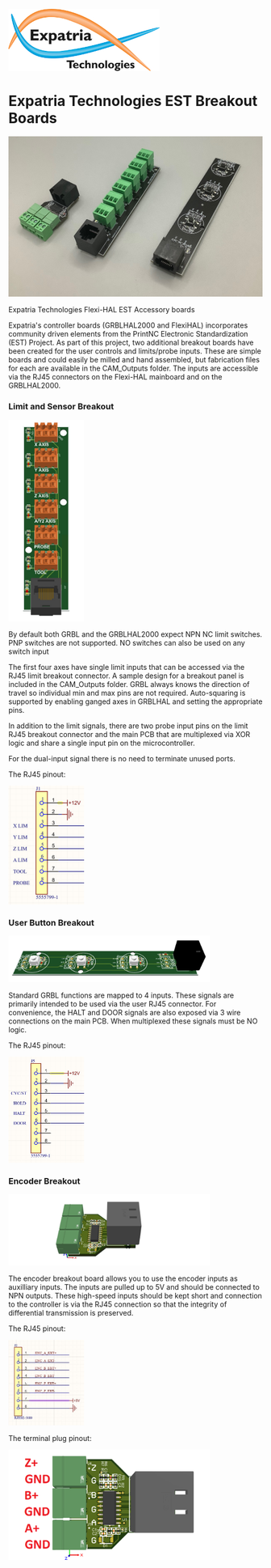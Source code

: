 ![Logo](/readme_images/logo_sm.jpg)
# Expatria Technologies EST Breakout Boards
<img src="/readme_images/IMG_0117.jpg" width="800">

Expatria Technologies Flexi-HAL EST Accessory boards

Expatria's controller boards (GRBLHAL2000 and FlexiHAL) incorporates community driven elements from the PrintNC Electronic Standardization (EST) Project. As part of this project, two additional breakout boards have been created for the user controls and limits/probe inputs. These are simple boards and could easily be milled and hand assembled, but fabrication files for each are available in the CAM_Outputs folder. The inputs are accessible via the RJ45 connectors on the Flexi-HAL mainboard and on the GRBLHAL2000.

### Limit and Sensor Breakout

<img src="/readme_images/limit_mod_render.jpg" width="150">

By default both GRBL and the GRBLHAL2000 expect NPN NC limit switches.  PNP switches are not supported. NO switches can also be used on any switch input

The first four axes have single limit inputs that can be accessed via the RJ45 limit breakout connector.  A sample design for a breakout panel is included in the CAM_Outputs folder.  GRBL always knows the direction of travel so individual min and max pins are not required.  Auto-squaring is supported by enabling ganged axes in GRBLHAL and setting the appropriate pins.

In addition to the limit signals, there are two probe input pins on the limit RJ45 breakout connector and the main PCB that are multiplexed via XOR logic and share a single input pin on the microcontroller.

For the dual-input signal there is no need to terminate unused ports.

The RJ45 pinout:

<img src="/readme_images/limit_rj45_pinout.jpg" width="150">

### User Button Breakout
<img src="/readme_images/User_mod_render.jpg" width="400">

Standard GRBL functions are mapped to 4 inputs.  These signals are primarily intended to be used via the user RJ45 connector.  For convenience, the HALT and DOOR signals are also exposed via 3 wire connections on the main PCB.  When multiplexed these signals must be NO logic.

The RJ45 pinout:

<img src="/readme_images/user_rj45_pinout.jpg" width="150">

### Encoder Breakout
<img src="/readme_images/encoder_render.jpg" width="400">

The encoder breakout board allows you to use the encoder inputs as auxilliary inputs.  The inputs are pulled up to 5V and should be connected to NPN outputs.  These high-speed inputs should be kept short and connection to the controller is via the RJ45 connection so that the integrity of differential transmission is preserved.

The RJ45 pinout:

<img src="/readme_images/encoder_rj45_pinout.jpg" width="150">

The terminal plug pinout:

<img src="/readme_images/encoder_bob_pinout.png" width="400">
